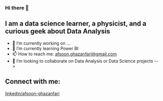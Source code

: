 ### Hi there 👋
## I am a data science learner, a physicist, and a curious geek about Data Analysis

- 🔭 I’m currently working on ...
- 🌱 I’m currently learning Power BI
- 📫 How to reach me: afsoon.ghazanfari@gmail.com
- 🤝 I’m looking to collaborate on Data Analysis or Data Science projects
-->
## Connect with me:
[linkedin/afsoon-ghazanfari](https://www.linkedin.com/in/afsoon-ghazanfari/)

